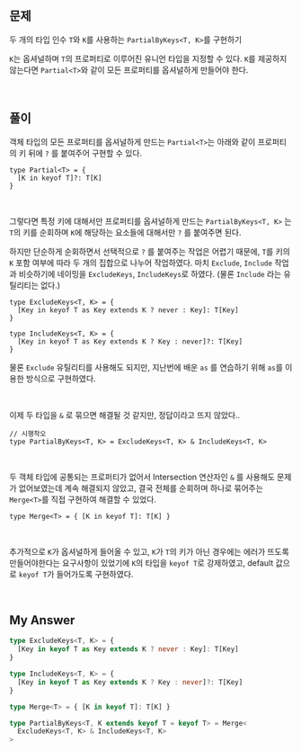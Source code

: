 ## 문제

두 개의 타입 인수 `T`와 `K`를 사용하는 `PartialByKeys<T, K>`를 구현하기

`K`는 옵셔널하며 `T`의 프로퍼티로 이루어진 유니언 타입을 지정할 수 있다. `K`를 제공하지 않는다면 `Partial<T>`와 같이 모든 프로퍼티를 옵셔널하게 만들어야 한다.

<br>

## 풀이

객체 타입의 모든 프로퍼티를 옵셔널하게 만드는 `Partial<T>`는 아래와 같이 프로퍼티의 키 뒤에 `?` 를 붙여주어 구현할 수 있다.

```tsx
type Partial<T> = {
  [K in keyof T]?: T[K]
}
```

<br>

그렇다면 특정 키에 대해서만 프로퍼티를 옵셔널하게 만드는 `PartialByKeys<T, K>` 는 `T`의 키를 순회하며 `K`에 해당하는 요소들에 대해서만 `?` 를 붙여주면 된다.

하지만 단순하게 순회하면서 선택적으로 `?` 를 붙여주는 작업은 어렵기 때문에, `T`를 키의 `K` 포함 여부에 따라 두 개의 집합으로 나누어 작업하였다. 마치 `Exclude`, `Include` 작업과 비슷하기에 네이밍을 `ExcludeKeys`, `IncludeKeys`로 하였다. (물론 `Include` 라는 유틸리티는 없다.)

```tsx
type ExcludeKeys<T, K> = {
  [Key in keyof T as Key extends K ? never : Key]: T[Key]
}

type IncludeKeys<T, K> = {
  [Key in keyof T as Key extends K ? Key : never]?: T[Key]
}
```

물론 `Exclude` 유틸리티를 사용해도 되지만, 지난번에 배운 `as` 를 연습하기 위해 `as`를 이용한 방식으로 구현하였다.

<br>

이제 두 타입을 `&` 로 묶으면 해결될 것 같지만, 정답이라고 뜨지 않았다..

```tsx
// 시행착오
type PartialByKeys<T, K> = ExcludeKeys<T, K> & IncludeKeys<T, K>
```

<br>

두 객체 타입에 공통되는 프로퍼티가 없어서 Intersection 연산자인 `&` 를 사용해도 문제가 없어보였는데 계속 해결되지 않았고, 결국 전체를 순회하며 하나로 묶어주는 `Merge<T>`를 직접 구현하여 해결할 수 있었다.

```tsx
type Merge<T> = { [K in keyof T]: T[K] }
```

<br>

추가적으로 `K`가 옵셔널하게 들어올 수 있고, `K`가 `T`의 키가 아닌 경우에는 에러가 뜨도록 만들어야한다는 요구사항이 있었기에 `K`의 타입을 `keyof T`로 강제하였고, default 값으로 `keyof T`가 들어가도록 구현하였다.

<br>

## My Answer

```typescript
type ExcludeKeys<T, K> = {
  [Key in keyof T as Key extends K ? never : Key]: T[Key]
}

type IncludeKeys<T, K> = {
  [Key in keyof T as Key extends K ? Key : never]?: T[Key]
}

type Merge<T> = { [K in keyof T]: T[K] }

type PartialByKeys<T, K extends keyof T = keyof T> = Merge<
  ExcludeKeys<T, K> & IncludeKeys<T, K>
>
```
